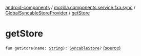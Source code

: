 [android-components](../../index.md) / [mozilla.components.service.fxa.sync](../index.md) / [GlobalSyncableStoreProvider](index.md) / [getStore](./get-store.md)

# getStore

`fun getStore(name: `[`String`](https://kotlinlang.org/api/latest/jvm/stdlib/kotlin/-string/index.html)`): `[`SyncableStore`](../../mozilla.components.concept.sync/-syncable-store/index.md)`?` [(source)](https://github.com/mozilla-mobile/android-components/blob/master/components/service/firefox-accounts/src/main/java/mozilla/components/service/fxa/sync/SyncManager.kt#L51)